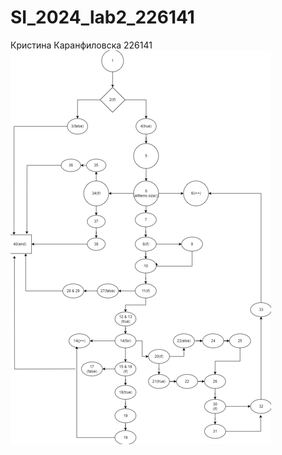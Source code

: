 # SI_2024_lab2_226141
Кристина Каранфиловска 
226141
![Control Flow Graph](https://github.com/kristinak26/SI_2024_lab2_226141/blob/master/Screenshot%202024-06-24%20182146.png?raw=true)


